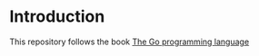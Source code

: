 # Introduction

This repository follows the book [The Go programming language](http://www.gopl.io/)
